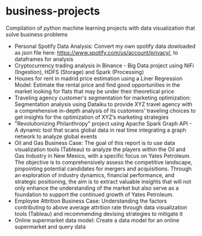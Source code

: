 # business-projects
Compilation of python machine learning projects with data visualization that solve business problems

- Personal Spotify Data Analysis: Convert my own spotify data dowloaded as json file here: https://www.spotify.com/us/account/privacy/, to dataframes for analysis
- Cryptocurrency trading analysis in Binance - Big Data project using NiFi (Ingestion), HDFS (Storage) and Spark (Processing)
- Houses for rent in madrid price estimation using a Liner Regression Model: Estimate the rental price and find good opportunities in the market looking for flats that may be under their theoretical price
- Traveling agency customer's segmentation for marketing optimization: Segmentation analysis using Dataiku to provide XYZ travel agency with a comprehensive in-depth analysis of its customers' traveling choices to get insights for the optimization of XYZ’s marketing strategies
- "Revolutionizing Philanthropy" project using Apache Spark Graph API - A dynamic tool that scans global data in real time integrating a graph network to analyze global events
- Oil and Gas Business Case: The goal of this report is to use data visualization tools (Tableau) to analyze the players within the Oil and Gas Industry in New Mexico, with a specific focus on Yates Petroleum. The objective is to comprehensively assess the competitive landscape, pinpointing potential candidates for mergers and acquisitions. Through an exploration of industry dynamics, financial performance, and strategic positioning, the aim is to extract valuable insights that will not only enhance the understanding of the market but also serve as a foundation to support the continued growth of Yates Petroleum.
- Employee Attrition Business Case: Understanding the factors contributing to above average attrition rate through data visualization tools (Tableau) and recommending devising strategies to mitigate it
- Online supermarket data model: Create a data model for an online supermarket and query data
